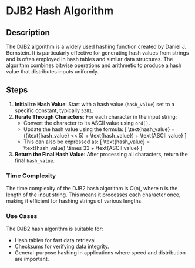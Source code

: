 # DJB2 Hash Algorithm

## Description

The DJB2 algorithm is a widely used hashing function created by Daniel J. Bernstein. It is particularly effective for generating hash values from strings and is often employed in hash tables and similar data structures. The algorithm combines bitwise operations and arithmetic to produce a hash value that distributes inputs uniformly.

## Steps

1. **Initialize Hash Value**: Start with a hash value (`hash_value`) set to a specific constant, typically `5381`.
2. **Iterate Through Characters**: For each character in the input string:
   - Convert the character to its ASCII value using `ord()`.
   - Update the hash value using the formula:
     \[
     \text{hash\_value} = ((\text{hash\_value} << 5) + \text{hash\_value}) + \text{ASCII value}
     \]
   - This can also be expressed as:
     \[
     \text{hash\_value} = \text{hash\_value} \times 33 + \text{ASCII value}
     \]
3. **Return the Final Hash Value**: After processing all characters, return the final `hash_value`.

### Time Complexity

The time complexity of the DJB2 hash algorithm is O(n), where n is the length of the input string. This means it processes each character once, making it efficient for hashing strings of various lengths.

### Use Cases
The DJB2 hash algorithm is suitable for:

- Hash tables for fast data retrieval.
- Checksums for verifying data integrity.
- General-purpose hashing in applications where speed and distribution are important.
